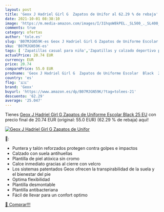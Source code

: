 ```yaml
---
layout: post
title: 'Geox J Hadriel Girl G  Zapatos de Unifor al 62.29 % de rebaja'
date: 2021-10-01 08:38:10
image: 'https://m.media-amazon.com/images/I/31hqoW8kPEL._SL500_._SL400_.jpg'
comments: true
category: ofertas
author: 'tole.es'
slug: 'B07MJGN59K-es Geox J Hadriel Girl G Zapatos de Uniforme Escolar Black 25 EU'
sku: 'B07MJGN59K-es'
tags: [ 'Zapatillas casual para niña','Zapatillas y calzado deportivo para niña','Zapatos','Zapatos - Niñas','Zapatos y complementos','geox','zapatos', ]
actualPrice: 20.74 EUR
currency: EUR
price: 20.74
comparePrice: 55.0 EUR
prodname: 'Geox J Hadriel Girl G  Zapatos de Uniforme Escolar  Black  25 EU'
country: 'es'
flag: '🇪🇸'
brand: 'Geox'
buyurl: 'https://www.amazon.es/dp/B07MJGN59K/?tag=tolees-21'
descuento: '62.29'
average: '25.047'
---
```


Tienes [Geox J Hadriel Girl G  Zapatos de Uniforme Escolar  Black  25 EU](https://www.amazon.es/dp/B07MJGN59K/?tag=tolees-21) con precio final de  20.74 EUR (original: 55.0 EUR) (62.29 %  de rebaja) aqui!

[![Geox J Hadriel Girl G  Zapatos de Unifor](https://m.media-amazon.com/images/I/31hqoW8kPEL._SL500_._SL400_.jpg)](https://www.amazon.es/dp/B07MJGN59K/?tag=tolees-21)

🔎:

- Puntera y talón reforzados protegen contra golpes e impactos
- Calzado con suela antihuellas
- Plantilla de piel atóxica sin cromo
- Calce inmediato gracias al cierre con velcro
- Los sistemas patentados Geox ofrecen la transpirabilidad de la suela y el bienestar del pie
- Optima flexibilidad
- Plantilla desmontable
- Plantilla antibacteriana
- Fácil de llevar para un confort optimo

[🛒 Comprar!!!](https://www.amazon.es/dp/B07MJGN59K/?tag=tolees-21)
